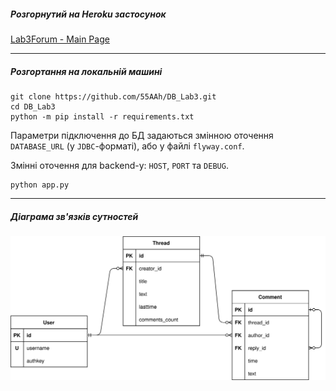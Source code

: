 ##### Розгорнутий на Heroku застосунок
[Lab3Forum - Main Page](http://lab3forum.herokuapp.com/)

-----
##### Розгортання на локальній машині

```shell
git clone https://github.com/55AAh/DB_Lab3.git
cd DB_Lab3
python -m pip install -r requirements.txt
```

Параметри підключення до БД задаються
змінною оточення ```DATABASE_URL``` (у ```JDBC```-форматі),
або у файлі ```flyway.conf```.

Змінні оточення для backend-у: ```HOST```, ```PORT``` та ```DEBUG```.

```shell
python app.py
```

-----

##### Діаграма зв'язків сутностей
![ERD](ERD.svg)